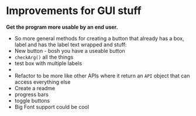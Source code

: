 # Improvements for GUI stuff
**Get the program more usable by an end user.**
- So more general methods for creating a button that already has a box, label and has the label text wrapped and stuff:
 - New button - bosh you have a useable button
- `checkArg()` all the things
- test box with multiple labels
- 
- Refactor to be more like other APIs where it return an `API` object that can access everything else
- Create a readme
- progress bars
- toggle buttons
- Big Font support could be cool
